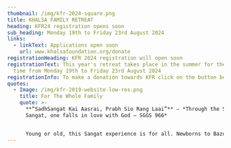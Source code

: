```yaml
---
thumbnail: /img/kfr-2024-square.png
title: KHALSA FAMILY RETREAT
heading: KFR24 registration opens soon
sub_heading: Monday 19th to Friday 23rd August 2024
links:
  - linkText: Applications open soon
    url: www.khalsafoundation.org/donate
registrationHeading: KFR 2024 registration will open soon
registrationText: This year's retreat takes place in the summer for the first
  time from Monday 19th to Friday 23rd August 2024
registrationInfo: To make a donation towards KFR click on the button below.
quotes:
  - Image: /img/kfr-2019-website-low-res.png
    title: For The Whole Family
    quote: >-
      **“SadhSangat Kai Aasrai, Prabh Sio Rang Laai”** – *Through the Saadh
      Sangat, one falls in love with God – SGGS 966*


      Young or old, this Sangat experience is for all. Newborns to Bazurag Siane (elders) can take fruit from this camp as it serves to cater for all age groups to grow spiritually, mentally and physically.
---
```

